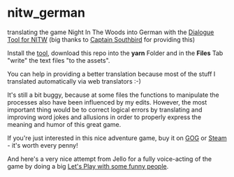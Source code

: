 # nitw_german
translating the game Night In The Woods into German with the [Dialogue Tool for NITW](https://github.com/captainsouthbird/NITW-Dialogue-Tool) (big thanks to [Captain Southbird](https://github.com/captainsouthbird) for providing this)

Install the [tool](https://nightinthewoods-archive.fandom.com/wiki/Editing_Dialogue), download this repo into the **yarn** Folder and in the **Files** Tab "write" the text files "to the assets".

You can help in providing a better translation because most of the stuff I translated automatically via web translators :-)

It's still a bit buggy, because at some files the functions to manipulate the processes also have been influenced by my edits.
However, the most important thing would be to correct logical errors by translating and improving word jokes and allusions in order to properly express the meaning and humor of this great game.

If you're just interested in this nice adventure game, buy it on [GOG](https://www.gog.com/en/game/night_in_the_woods) or [Steam](https://store.steampowered.com/app/481510/Night_in_the_Woods/) - it's worth every penny!

And here's a very nice attempt from Jello for a fully voice-acting of the game by doing a big [Let's Play with some funny people](https://www.youtube.com/watch?v=9hVzG5sU5TE&list=PLjneAxn7bEer7GAgxBFzhZFBV5OAm_yMG).
